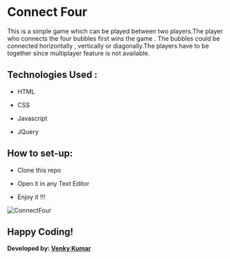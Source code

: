 # Connect Four

This is a simple game which can be played between two players.The player who connects the four bubbles first wins the game . The bubbles could be connected horizontally , vertically or diagonally.The players have to be together since multiplayer feature is not available.

## Technologies Used :

- HTML

- CSS

- Javascript

- JQuery

## How to set-up:

- Clone this repo

- Open it in any Text Editor

- Enjoy it !!!

![ConnectFour](https://user-images.githubusercontent.com/68684482/124650666-98456c00-deb7-11eb-80e7-87e999d8ab96.png)

## Happy Coding!

<strong>Developed by: <a href="https://github.com/BoddepallyVenkatesh06">Venky Kumar</a>